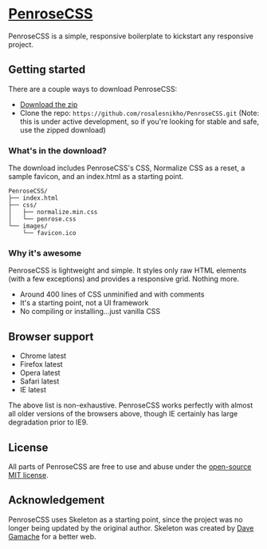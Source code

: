 # [PenroseCSS](http://getskeleton.com)
PenroseCSS is a simple, responsive boilerplate to kickstart any responsive project.



## Getting started

There are a couple ways to download PenroseCSS:
- [Download the zip](https://github.com/rosalesnikho/PenroseCSS)
- Clone the repo: `https://github.com/rosalesnikho/PenroseCSS.git` (Note: this is under active development, so if you're looking for stable and safe, use the zipped download)


### What's in the download?

The download includes PenroseCSS's CSS, Normalize CSS as a reset, a sample favicon, and an index.html as a starting point.

```
PenroseCSS/
├── index.html
├── css/
│   ├── normalize.min.css
│   └── penrose.css
└── images/
    └── favicon.ico

```

### Why it's awesome

PenroseCSS is lightweight and simple. It styles only raw HTML elements (with a few exceptions) and provides a responsive grid. Nothing more.
- Around 400 lines of CSS unminified and with comments
- It's a starting point, not a UI framework
- No compiling or installing...just vanilla CSS


## Browser support

- Chrome latest
- Firefox latest
- Opera latest
- Safari latest
- IE latest

The above list is non-exhaustive. PenroseCSS works perfectly with almost all older versions of the browsers above, though IE certainly has large degradation prior to IE9.


## License

All parts of PenroseCSS are free to use and abuse under the [open-source MIT license](https://github.com/dhg/Skeleton/blob/master/LICENSE.md).


## Acknowledgement

PenroseCSS uses Skeleton as a starting point, since the project was no longer being updated by the original author. Skeleton was created by [Dave Gamache](https://twitter.com/dhg) for a better web.
